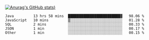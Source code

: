 [![Anurag's GitHub stats](https://github-readme-stats.vercel.app/api?username=Old-Camel&show_icons=true&theme=dark))](https://github.com/anuraghazra/github-readme-stats)
<!--START_SECTION:waka-->
```text
Java         13 hrs 58 mins  ████████████████████████▓   98.06 % 
JavaScript   10 mins         ▒░░░░░░░░░░░░░░░░░░░░░░░░   01.28 % 
SQL          2 mins          ░░░░░░░░░░░░░░░░░░░░░░░░░   00.33 % 
JSON         1 min           ░░░░░░░░░░░░░░░░░░░░░░░░░   00.17 % 
Other        1 min           ░░░░░░░░░░░░░░░░░░░░░░░░░   00.15 % 
```
<!--END_SECTION:waka-->

